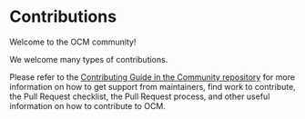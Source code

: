 # Contributions

Welcome to the OCM community!

We welcome many types of contributions.

Please refer to the [Contributing Guide in the Community repository](https://github.com/open-component-model/community/blob/main/CONTRIBUTING.md) for more information on how to get support from maintainers, find work to contribute, the Pull Request checklist, the Pull Request process, and other useful information on how to contribute to OCM.
